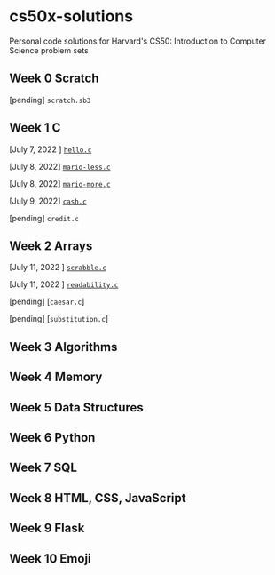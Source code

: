 # cs50x-solutions
Personal code solutions for Harvard's CS50: Introduction to Computer Science problem sets

## Week 0 Scratch  

[pending] ``scratch.sb3`` 

## Week 1 C  

[July 7, 2022 ] [``hello.c``](https://cs50.harvard.edu/x/2022/psets/1/hello/)

[July 8, 2022] [``mario-less.c``](https://cs50.harvard.edu/x/2022/psets/1/mario/less/) 

[July 8, 2022] [``mario-more.c``](https://cs50.harvard.edu/x/2022/psets/1/mario/more/)

[July 9, 2022] [``cash.c``](https://cs50.harvard.edu/x/2022/psets/1/cash/)

[pending] ``credit.c`` 

## Week 2 Arrays  

[July 11, 2022 ] [``scrabble.c``](https://cs50.harvard.edu/x/2022/labs/2/)

[July 11, 2022 ] [``readability.c``](https://cs50.harvard.edu/x/2022/psets/2/readability/)

[pending] [``caesar.c``]

[pending] [``substitution.c``]

  ## Week 3 Algorithms  
## Week 4 Memory  
## Week 5 Data Structures  
## Week 6 Python  
## Week 7 SQL  
## Week 8 HTML, CSS, JavaScript  
## Week 9 Flask  
## Week 10 Emoji  
